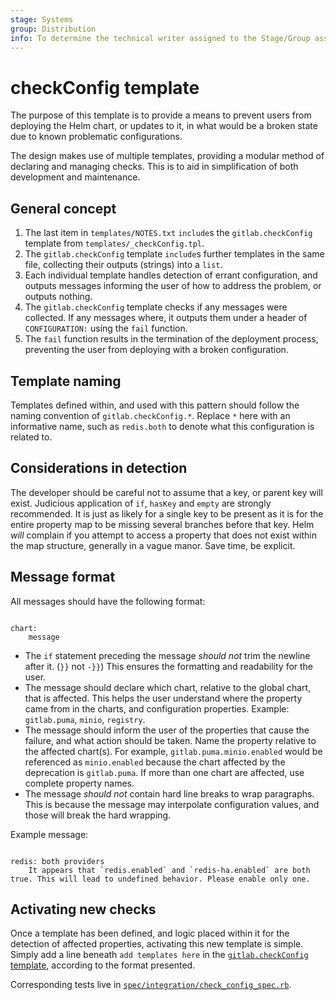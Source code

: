 ```yaml
---
stage: Systems
group: Distribution
info: To determine the technical writer assigned to the Stage/Group associated with this page, see https://handbook.gitlab.com/handbook/product/ux/technical-writing/#assignments
---
```


# checkConfig template

The purpose of this template is to provide a means to prevent users from deploying the Helm chart, or updates to it, in what would be a broken state due to known problematic configurations.

The design makes use of multiple templates, providing a modular method of declaring and managing checks. This is to aid in simplification of both development and maintenance.

## General concept

1. The last item in `templates/NOTES.txt` `include`s the `gitlab.checkConfig` template from `templates/_checkConfig.tpl`.
1. The `gitlab.checkConfig` template `include`s further templates in the same file, collecting their outputs (strings) into a `list`.
1. Each individual template handles detection of errant configuration, and outputs messages informing the user of how to address the problem, or outputs nothing.
1. The `gitlab.checkConfig` template checks if any messages were collected. If any messages where, it outputs them under a header of `CONFIGURATION:` using the `fail` function.
1. The `fail` function results in the termination of the deployment process, preventing the user from deploying with a broken configuration.

## Template naming

Templates defined within, and used with this pattern should follow the naming convention of `gitlab.checkConfig.*`. Replace `*` here with an informative name, such as `redis.both` to denote what this configuration is related to.

## Considerations in detection

The developer should be careful not to assume that a key, or parent key will exist. Judicious application of `if`, `hasKey` and `empty` are strongly recommended. It is just as likely for a single key to be present as it is for the entire property map to be missing several branches before that key. Helm _will_ complain if you attempt to access a property that does not exist within the map structure, generally in a vague manor. Save time, be explicit.

## Message format

All messages should have the following format:

```plaintext

chart:
    message
```

- The `if` statement preceding the message _should not_ trim the newline after it. (`}}` not `-}}`) This ensures the formatting and readability for the user.
- The message should declare which chart, relative to the global chart, that is affected. This helps the user understand where the property came from in the charts, and configuration properties. Example: `gitlab.puma`, `minio`, `registry`.
- The message should inform the user of the properties that cause the failure, and what action should be taken. Name the property relative to the affected chart(s). For example, `gitlab.puma.minio.enabled` would be referenced as `minio.enabled` because the chart affected by the deprecation is `gitlab.puma`. If more than one chart are affected, use complete property names.
- The message _should not_ contain hard line breaks to wrap paragraphs. This is because the message may interpolate configuration values, and those will break the hard wrapping.

Example message:

```plaintext

redis: both providers
    It appears that `redis.enabled` and `redis-ha.enabled` are both true. This will lead to undefined behavior. Please enable only one.
```

## Activating new checks

Once a template has been defined, and logic placed within it for the detection of affected properties, activating this new template is simple. Simply add a line beneath `add templates here` in the [`gitlab.checkConfig` template](https://gitlab.com/gitlab-org/charts/gitlab/blob/master/templates/_checkConfig.tpl), according to the format presented.

Corresponding tests live in [`spec/integration/check_config_spec.rb`](https://gitlab.com/gitlab-org/charts/gitlab/blob/master/spec/integration/check_config_spec.rb).
